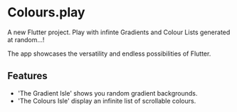 # Colours.play

A new Flutter project. Play with infinte Gradients and Colour Lists generated at random...!

The app showcases the versatility and endless possibilities of Flutter.

## Features
- 'The Gradient Isle' shows you random gradient backgrounds.
- 'The Colours Isle' display an infinite list of scrollable colours.


